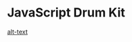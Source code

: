 # JavaScript Drum Kit
[alt-text](https://github.com/SaurabPoudel/30-Day-JavaScript-Challenge/blob/main/JavaScript%20Drum%20Kit/JavaScript%20Drum%20Kit%20-%20Brave%201_8_2023%202_31_55%20PM.png)
